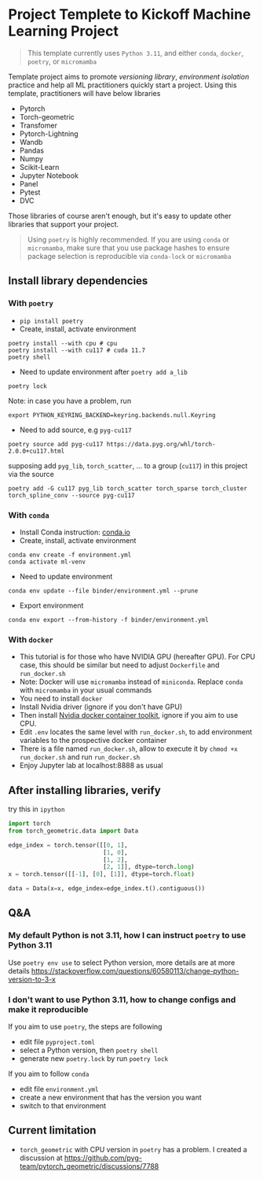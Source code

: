 # Project Templete to Kickoff Machine Learning Project
> This template currently uses `Python 3.11`, and either `conda`, `docker`, `poetry`, or `micromamba`

Template project aims to promote *versioning library*, *environment isolation* practice and help all ML practitioners quickly start a project. Using this template, practitioners will have below libraries
+ Pytorch
+ Torch-geometric
+ Transfomer
+ Pytorch-Lightning
+ Wandb
+ Pandas
+ Numpy
+ Scikit-Learn
+ Jupyter Notebook
+ Panel
+ Pytest
+ DVC

Those libraries of course aren't enough, but it's easy to update other libraries that support your project. 

> Using `poetry` is highly recommended. If you are using `conda` or `micromamba`, make sure that you use package hashes to ensure package selection is reproducible via `conda-lock` or `micromamba`

## Install library dependencies
### With `poetry`
- `pip install poetry`
- Create, install, activate environment
```console
poetry install --with cpu # cpu
poetry install --with cu117 # cuda 11.7
poetry shell
```
- Need to update environment after `poetry add a_lib`
``` console
poetry lock
```
Note: in case you have a problem, run 
``` console
export PYTHON_KEYRING_BACKEND=keyring.backends.null.Keyring
```
- Need to add source, e.g `pyg-cu117` 
```console
poetry source add pyg-cu117 https://data.pyg.org/whl/torch-2.0.0+cu117.html
```
supposing add `pyg_lib`, `torch_scatter`, ... to a group (`cu117`) in this project via the source
```console
poetry add -G cu117 pyg_lib torch_scatter torch_sparse torch_cluster torch_spline_conv --source pyg-cu117
```
### With `conda`
- Install Conda instruction: [conda.io](https://docs.conda.io/en/latest/miniconda.html)
- Create, install, activate environment
```console
conda env create -f environment.yml
conda activate ml-venv
```
- Need to update environment
```console
conda env update --file binder/environment.yml --prune
```
- Export environment 
```console
conda env export --from-history -f binder/environment.yml
```

### With `docker`
- This tutorial is for those who have NVIDIA GPU (hereafter GPU). For CPU case, this should be similar but need to adjust `Dockerfile` and `run_docker.sh`
- Note: Docker will use `micromamba` instead of `miniconda`. Replace `conda` with `micromamba` in your usual commands
- You need to install `docker`
- Install Nvidia driver (ignore if you don't have GPU)
- Then install [Nvidia docker container toolkit](https://docs.nvidia.com/datacenter/cloud-native/container-toolkit/latest/index.html), ignore if you aim to use CPU.
- Edit `.env` locates the same level with `run_docker.sh`, to add environment variables to the prospective docker container
- There is a file named `run_docker.sh`, allow to execute it by `chmod +x run_docker.sh` and run `run_docker.sh`
- Enjoy Jupyter lab at localhost:8888 as usual

## After installing libraries, verify
try this in `ipython`
```python
import torch
from torch_geometric.data import Data

edge_index = torch.tensor([[0, 1],
                           [1, 0],
                           [1, 2],
                           [2, 1]], dtype=torch.long)
x = torch.tensor([[-1], [0], [1]], dtype=torch.float)

data = Data(x=x, edge_index=edge_index.t().contiguous())
```

## Q&A
### My default Python is not 3.11, how I can instruct `poetry` to use Python 3.11
Use `poetry env use` to select Python version, more details are at more details https://stackoverflow.com/questions/60580113/change-python-version-to-3-x
### I don't want to use Python 3.11, how to change configs and make it reproducible 
If you aim to use `poetry`, the steps are following
- edit file `pyproject.toml`
- select a Python version, then `poetry shell`
- generate new `poetry.lock` by run `poetry lock`

If you aim to follow `conda`
- edit file `environment.yml`
- create a new environment that has the version you want
- switch to that environment

## Current limitation
- `torch_geometric` with CPU version in `poetry` has a problem. I created a discussion at https://github.com/pyg-team/pytorch_geometric/discussions/7788
